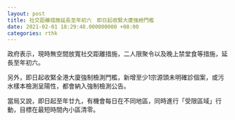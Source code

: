 ```yaml
---
layout: post
title: 社交距離措施延長至年初六　即日起收緊大廈強檢門檻
date: 2021-02-01 18:29:48.000000000 +08:00
categories: rthk
---
```


政府表示，現時無空間放寬社交距離措施，二人限聚令以及晚上禁堂食等措施，延長至年初六。

另外，即日起收緊全港大廈強制檢測門檻，新增至少1宗源頭未明確診個案，或污水樣本檢測呈陽性，都會納入強制檢測公告。

當局又說，即日起至年廿九，有機會每日在不同地區，同時進行「受限區域」行動，目標在最短時間內小區清零。
